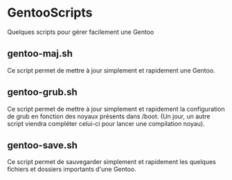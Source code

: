 # GentooScripts
Quelques scripts pour gérer facilement une Gentoo

## gentoo-maj.sh
Ce script permet de mettre à jour simplement et rapidement une Gentoo.

## gentoo-grub.sh
Ce script permet de mettre à jour simplement et rapidement la configuration de grub en fonction des noyaux présents dans /boot. (Un jour, un autre script viendra compléter celui-ci pour lancer une compilation noyau).

## gentoo-save.sh
Ce script permet de sauvegarder simplement et rapidement les quelques fichiers et dossiers importants d'une Gentoo.

